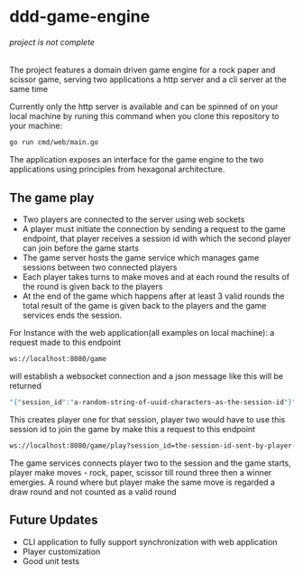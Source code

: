 # ddd-game-engine

###### _project is not complete_
The project features a domain driven game engine for a rock paper and scissor game, serving two applications a http server and a cli server at the same time

Currently only the http server is available and can be spinned of on your local machine by runing this command when you clone this repository to your machine:

```bash
go run cmd/web/main.go
```

The application exposes an interface for the game engine to the two applications using principles from hexagonal architecture.

## The game play

- Two players are connected to the server using web sockets
- A player must initiate the connection by sending a request to the game endpoint, that player receives a session id with which the second player can join before the game starts
- The game server hosts the game service which manages game sessions between two connected players
- Each player takes turns to make moves and at each round the results of the round is given back to the players
- At the end of the game which happens after at least 3 valid rounds the total result of the game is given back to the players and the game services ends the session.

For Instance with the web application(all examples on local machine):
a request made to this endpoint

```bash
ws://localhost:8080/game
```

will establish a websocket connection and a json message like this will be returned

```bash
"{"session_id":"a-random-string-of-uuid-characters-as-the-session-id"}"
```

This creates player one for that session, player two would have to use this session id to join the game by make this a request to this endpoint

```bash
ws://localhost:8080/game/play?session_id=the-session-id-sent-by-player-one-to-start-the-game
```

The game services connects player two to the session and the game starts, player make moves - rock, paper, scissor till round three then a winner emergies. A round where but player make the same move is regarded a draw round and not counted as a valid round

## Future Updates

- CLI application to fully support synchronization with web application
- Player customization
- Good unit tests
